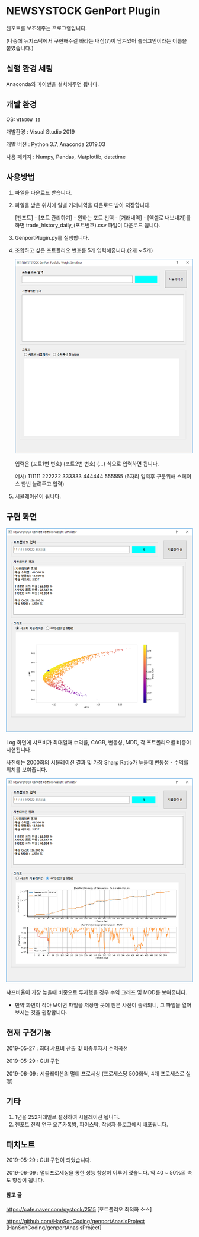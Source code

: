 # NEWSYSTOCK GenPort Plugin
젠포트를 보조해주는 프로그램입니다.

(나중에 뉴지스탁에서 구현해주길 바라는 내심(?)이 담겨있어 플러그인이라는 이름을 붙였습니다.)

## 실행 환경 세팅
Anaconda와 파이썬을 설치해주면 됩니다.


## 개발 환경
OS: `WINDOW 10`

개발환경 : Visual Studio 2019

개발 버전 : Python 3.7, Anaconda 2019.03

사용 패키지 : Numpy, Pandas, Matplotlib, datetime

## 사용방법
1. 파일을 다운로드 받습니다.

2. 파일을 받은 위치에 일별 거래내역을 다운로드 받아 저장합니다.

   [젠포트] - [포트 관리하기] - 원하는 포트 선택 - [거래내역] - [엑셀로 내보내기]를 하면
   trade_history_daily_(포트번호).csv 파일이 다운로드 됩니다.
   
3. GenportPlugin.py를 실행합니다.

4. 조합하고 싶은 포트폴리오 번호를 5개 입력해줍니다.(2개 ~ 5개)

   ![Type](./2.png)
   
   입력은 (포트1번 번호) (포트2번 번호) (...) 식으로 입력하면 됩니다. 
   
   예시) 111111 222222 333333 444444 555555 (6자리 입력후 구분위해 스페이스 한번 눌려주고 입력)
   
5. 시뮬레이션이 됩니다.   

## 구현 화면
![Result_SharpSimulate](./4.png)

Log 화면에 샤프비가 최대일때 수익률, CAGR, 변동성, MDD, 각 포트폴리오별 비중이 시현됩니다.

사진에는 2000회의 시뮬레이션 결과 및 가장 Sharp Ratio가 높을때 변동성 - 수익률 위치를 보여줍니다.

![Result_SharpSimulate](./5.png)

샤프비율이 가장 높을때 비중으로 투자했을 경우 수익 그래프 및 MDD를 보여줍니다.

* 만약 화면이 작아 보이면 파일을 저장한 곳에 원본 사진이 출력되니, 그 파일을 열어 보시는 것을 권장합니다.

## 현재 구현기능
2019-05-27 : 최대 샤프비 산출 및 비중투자시 수익곡선 

2019-05-29 : GUI 구현

2019-06-09 : 시뮬레이션의 멀티 프로세싱 (프로세스당 500회씩, 4개 프로세스로 실행)


## 기타
1. 1년을 252거래일로 설정하여 시뮬레이션 됩니다.
2. 젠포트 전략 연구 오픈카톡방, 파이스탁, 작성자 블로그에서 배포됩니다.

## 패치노트
2019-05-29 : GUI 구현이 되었습니다.

2019-06-09 : 멀티프로세싱을 통한 성능 향상이 이루어 졌습니다.
             약 40 ~ 50%의 속도 향상이 됩니다.

#### 참고 글
https://cafe.naver.com/pystock/2515
[포트폴리오 최적화 소스]

https://github.com/HanSonCoding/genportAnasisProject
[HanSonCoding/genportAnasisProject]
